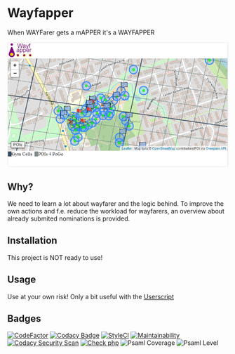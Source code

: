 # Wayfapper

When WAYFarer gets a mAPPER it's a WAYFAPPER

![Wayfapper](.assets/header.png?raw=true)

## Why?

We need to learn a lot about wayfarer and the logic behind. To improve the own
actions and f.e. reduce the workload for wayfarers, an overview about already
submited nominations is provided.


## Installation

This project is NOT ready to use!


## Usage

Use at your own risk! Only a bit useful with the [Userscript](https://github.com/Wayfapper/UserScript)


## Badges

[![CodeFactor](https://www.codefactor.io/repository/github/wayfapper/website/badge)](https://www.codefactor.io/repository/github/wayfapper/website)
[![Codacy Badge](https://app.codacy.com/project/badge/Grade/b7a85218e5ae40d3b57f7ecb38e68609)](https://www.codacy.com/gh/Wayfapper/website/dashboard?utm_source=github.com&amp;utm_medium=referral&amp;utm_content=Wayfapper/website&amp;utm_campaign=Badge_Grade)
[![StyleCI](https://github.styleci.io/repos/354104823/shield?branch=main)](https://github.styleci.io/repos/354104823?branch=main)
[![Maintainability](https://api.codeclimate.com/v1/badges/b7ff63512e95f6db281c/maintainability)](https://codeclimate.com/github/Wayfapper/website/maintainability)
[![Codacy Security Scan](https://github.com/Wayfapper/website/actions/workflows/codacy-analysis.yml/badge.svg)](https://github.com/Wayfapper/website/actions/workflows/codacy-analysis.yml)
[![Check php](https://github.com/Wayfapper/website/actions/workflows/php_check.yml/badge.svg)](https://github.com/Wayfapper/website/actions/workflows/php_check.yml)
![Psaml Coverage](https://shepherd.dev/github/wayfapper/website/coverage.svg)
![Psaml Level](https://shepherd.dev/github/Wayfapper/website/level.svg)
